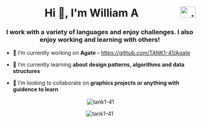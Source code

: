 <h1 align="center">Hi 👋, I'm William A 
  <a href="https://linkedin.com/in/william (braden) aey" target="blank"><img align="right" src="https://raw.githubusercontent.com/rahuldkjain/github-profile-readme-generator/master/src/images/icons/Social/linked-in-alt.svg" alt="william (braden) aey" height="30" width="40" /></a>
</h1>

<h3 align="center">I work with a variety of languages and enjoy challenges. I also enjoy working and learning with others! </h3>



- 🔭 I’m currently working on **Agate -** https://github.com/TANK1-41/Agate 

- 🌱 I’m currently learning **about design patterns, algorithms and data structures**

- 👯 I’m looking to collaborate on **graphics projects or anything with guidence to learn**



<p align="center">&nbsp;<img align="center" src="https://github-readme-stats.vercel.app/api?username=tank1-41&show_icons=true&locale=en" alt="tank1-41" /></p>

<p align="center"> <img align="center"  src="https://github-readme-streak-stats.herokuapp.com/?user=TANK1-41&" alt="tank1-41" /></p>

